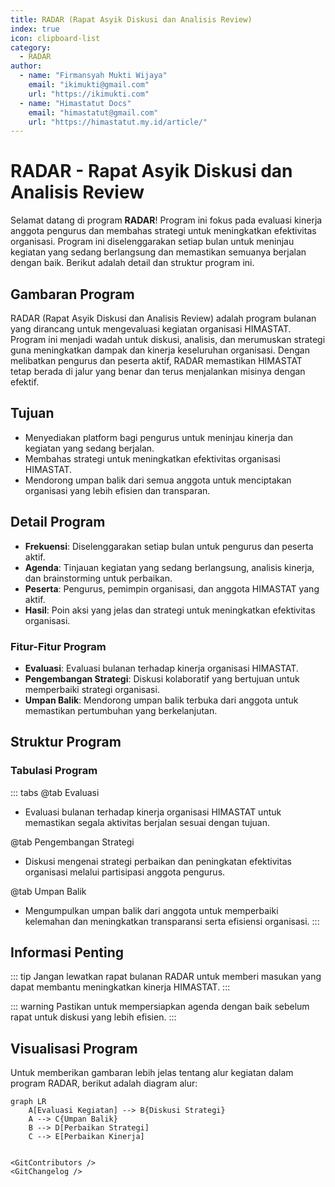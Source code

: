 ```yaml
--- 
title: RADAR (Rapat Asyik Diskusi dan Analisis Review)
index: true
icon: clipboard-list
category:
  - RADAR
author:
  - name: "Firmansyah Mukti Wijaya"
    email: "ikimukti@gmail.com"
    url: "https://ikimukti.com"
  - name: "Himastatut Docs"
    email: "himastatut@gmail.com"
    url: "https://himastatut.my.id/article/"
--- 
```


# RADAR - Rapat Asyik Diskusi dan Analisis Review

Selamat datang di program **RADAR**! Program ini fokus pada evaluasi kinerja anggota pengurus dan membahas strategi untuk meningkatkan efektivitas organisasi. Program ini diselenggarakan setiap bulan untuk meninjau kegiatan yang sedang berlangsung dan memastikan semuanya berjalan dengan baik. Berikut adalah detail dan struktur program ini.

## Gambaran Program

RADAR (Rapat Asyik Diskusi dan Analisis Review) adalah program bulanan yang dirancang untuk mengevaluasi kegiatan organisasi HIMASTAT. Program ini menjadi wadah untuk diskusi, analisis, dan merumuskan strategi guna meningkatkan dampak dan kinerja keseluruhan organisasi. Dengan melibatkan pengurus dan peserta aktif, RADAR memastikan HIMASTAT tetap berada di jalur yang benar dan terus menjalankan misinya dengan efektif.

## Tujuan
- Menyediakan platform bagi pengurus untuk meninjau kinerja dan kegiatan yang sedang berjalan.
- Membahas strategi untuk meningkatkan efektivitas organisasi HIMASTAT.
- Mendorong umpan balik dari semua anggota untuk menciptakan organisasi yang lebih efisien dan transparan.

## Detail Program
- **Frekuensi**: Diselenggarakan setiap bulan untuk pengurus dan peserta aktif.
- **Agenda**: Tinjauan kegiatan yang sedang berlangsung, analisis kinerja, dan brainstorming untuk perbaikan.
- **Peserta**: Pengurus, pemimpin organisasi, dan anggota HIMASTAT yang aktif.
- **Hasil**: Poin aksi yang jelas dan strategi untuk meningkatkan efektivitas organisasi.

### Fitur-Fitur Program
- **Evaluasi**: Evaluasi bulanan terhadap kinerja organisasi HIMASTAT.
- **Pengembangan Strategi**: Diskusi kolaboratif yang bertujuan untuk memperbaiki strategi organisasi.
- **Umpan Balik**: Mendorong umpan balik terbuka dari anggota untuk memastikan pertumbuhan yang berkelanjutan.

## Struktur Program
<Catalog />

### Tabulasi Program

::: tabs
@tab Evaluasi
- Evaluasi bulanan terhadap kinerja organisasi HIMASTAT untuk memastikan segala aktivitas berjalan sesuai dengan tujuan.

@tab Pengembangan Strategi
- Diskusi mengenai strategi perbaikan dan peningkatan efektivitas organisasi melalui partisipasi anggota pengurus.

@tab Umpan Balik
- Mengumpulkan umpan balik dari anggota untuk memperbaiki kelemahan dan meningkatkan transparansi serta efisiensi organisasi.
:::

## Informasi Penting

::: tip
Jangan lewatkan rapat bulanan RADAR untuk memberi masukan yang dapat membantu meningkatkan kinerja HIMASTAT.
:::

::: warning
Pastikan untuk mempersiapkan agenda dengan baik sebelum rapat untuk diskusi yang lebih efisien.
:::

## Visualisasi Program

Untuk memberikan gambaran lebih jelas tentang alur kegiatan dalam program RADAR, berikut adalah diagram alur:

```mermaid
graph LR
    A[Evaluasi Kegiatan] --> B{Diskusi Strategi}
    A --> C{Umpan Balik}
    B --> D[Perbaikan Strategi]
    C --> E[Perbaikan Kinerja]


<GitContributors />
<GitChangelog />